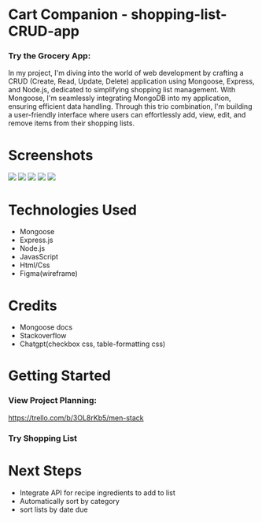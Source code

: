 # Cart Companion - shopping-list-CRUD-app

### Try the Grocery App:


In my project, I'm diving into the world of web development by crafting a CRUD (Create, Read, Update, Delete) application using Mongoose, Express, and Node.js, dedicated to simplifying shopping list management. With Mongoose, I'm seamlessly integrating MongoDB into my application, ensuring efficient data handling. Through this trio combination, I'm building a user-friendly interface where users can effortlessly add, view, edit, and remove items from their shopping lists.


# Screenshots

<img src="public/images/Screen Recording 2024-03-21 at 2.55.03 PM.mov">
<img src="public/images/Screenshot 2024-03-21 at 2.50.10 PM.png">
<img src="public/images/Screenshot 2024-03-21 at 2.53.20 PM.png">
<img src="public/images/Screenshot 2024-03-21 at 4.57.43 PM.png">
<img src="public/images/Screenshot 2024-03-21 at 11.15.30 AM.png">


# Technologies Used

- Mongoose
- Express.js
- Node.js
- JavasScript
- Html/Css
- Figma(wireframe)

# Credits

- Mongoose docs
- Stackoverflow
- Chatgpt(checkbox css, table-formatting css)

# Getting Started

### View Project Planning:
https://trello.com/b/3OL8rKb5/men-stack

### Try Shopping List


# Next Steps

- Integrate API for recipe ingredients to add to list
- Automatically sort by category
- sort lists by date due
